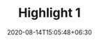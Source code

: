 ---
title: "Highlight 1"
date: 2020-08-14T15:05:48+06:30
type: "highlight"
fburl: "web.facebook.com/htethtet.oomyanmar/videos/618136218826083/"
---
